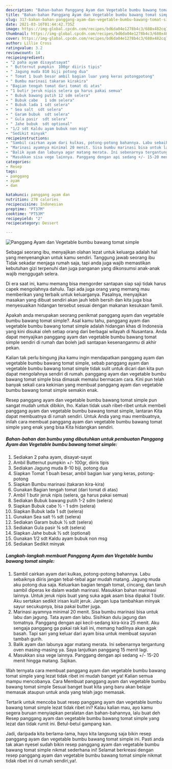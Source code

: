```yaml
---
description: "Bahan-bahan Panggang Ayam dan Vegetable bumbu bawang tomat simple yang enak dan Mudah Dibuat"
title: "Bahan-bahan Panggang Ayam dan Vegetable bumbu bawang tomat simple yang enak dan Mudah Dibuat"
slug: 317-bahan-bahan-panggang-ayam-dan-vegetable-bumbu-bawang-tomat-simple-yang-enak-dan-mudah-dibuat
date: 2021-03-16T01:44:42.735Z
image: https://img-global.cpcdn.com/recipes/bd6da04e1278b4c3/680x482cq70/panggang-ayam-dan-vegetable-bumbu-bawang-tomat-simple-foto-resep-utama.jpg
thumbnail: https://img-global.cpcdn.com/recipes/bd6da04e1278b4c3/680x482cq70/panggang-ayam-dan-vegetable-bumbu-bawang-tomat-simple-foto-resep-utama.jpg
cover: https://img-global.cpcdn.com/recipes/bd6da04e1278b4c3/680x482cq70/panggang-ayam-dan-vegetable-bumbu-bawang-tomat-simple-foto-resep-utama.jpg
author: Lillie Cross
ratingvalue: 3.2
reviewcount: 14
recipeingredient:
- "2 paha ayam disayatsayat"
- " Butternut pumpkin  100gr diiris tipis"
- " Jagung muda 810 biji potong dua"
- " Tomat 1 buah besar ambil bagian luar yang keras potongpotong"
- " Bumbu marinasi takaran kirakira"
- "Bagian tengah tomat dari tomat di atas"
- "1 butir jeruk nipis selera ga harus pakai semua"
- " Bubuk bawang putih 12 sdm selera"
- " Bubuk cabe   1 sdm selera"
- " Bubuk lada 1 sdt selera"
- " Sea salt  sdt selera"
- " Garam bubuk  sdt selera"
- " Gula pasir  sdt selera"
- " Jahe bubuk  sdt optional"
- "1/2 sdt Kaldu ayam bubuk non msg"
- "Sedikit minyak"
recipeinstructions:
- "Sambil cairkan ayam dari kulkas, potong-potong bahannya. Labu sebaiknya diiris jangan tebal-tebal agar mudah matang. Jagung muda aku potong dua saja. Keluarkan bagian tengah tomat, cincang, dan taruh sambil diperas ke dalam wadah marinasi. Masukkan bahan marinasi lainnya. Untuk jeruk nipis buat yang suka agak asam bisa dipakai 1 butir. Aku sertakan sedikit irisan kulit jeruk. Jangan lupa tambahkan minyak sayur secukupnya, bisa pakai butter juga."
- "Marinasi ayamnya minimal 20 menit. Sisa bumbu marinasi bisa untuk labu dan jagung. Tata ayam dan labu. Sisihkan dulu jagung dan tomatnya. Panggang dengan api kecil-sedang kira-kira 25 menit. Aku sengaja panggang ga pakai rak kali ini, memang hadilnya akan agak basah. Tapi sari yang keluar dari ayam bisa untuk membuat sayuran tambah gurih."
- "Balik ayam dan labunya agar matang merata. Ini sebenarnya tergantung oven masing-masing ya. Saya lanjutkan panggang 15 menit lagi."
- "Masukkan sisa vege lainnya. Panggang dengan api sedang +/- 15-20 menit hingga matang. Sajikan."
categories:
- Resep
tags:
- panggang
- ayam
- dan

katakunci: panggang ayam dan 
nutrition: 278 calories
recipecuisine: Indonesian
preptime: "PT37M"
cooktime: "PT53M"
recipeyield: "2"
recipecategory: Dessert

---
```



![Panggang Ayam dan Vegetable bumbu bawang tomat simple](https://img-global.cpcdn.com/recipes/bd6da04e1278b4c3/680x482cq70/panggang-ayam-dan-vegetable-bumbu-bawang-tomat-simple-foto-resep-utama.jpg)

Sebagai seorang ibu, menyajikan olahan lezat untuk keluarga adalah hal yang menyenangkan untuk kamu sendiri. Tanggung jawab seorang ibu Tidak sekadar menjaga rumah saja, tapi anda juga wajib memastikan kebutuhan gizi terpenuhi dan juga panganan yang dikonsumsi anak-anak wajib menggugah selera.

Di era  saat ini, kamu memang bisa mengorder santapan siap saji tidak harus capek mengolahnya dahulu. Tapi ada juga orang yang memang mau memberikan yang terbaik untuk keluarganya. Pasalnya, menyajikan masakan yang dibuat sendiri akan jauh lebih bersih dan kita juga bisa menyesuaikan hidangan tersebut sesuai dengan makanan kesukaan famili. 



Apakah anda merupakan seorang penikmat panggang ayam dan vegetable bumbu bawang tomat simple?. Asal kamu tahu, panggang ayam dan vegetable bumbu bawang tomat simple adalah hidangan khas di Indonesia yang kini disukai oleh setiap orang dari berbagai wilayah di Nusantara. Anda dapat menyajikan panggang ayam dan vegetable bumbu bawang tomat simple sendiri di rumah dan boleh jadi santapan kesenanganmu di akhir pekan.

Kalian tak perlu bingung jika kamu ingin mendapatkan panggang ayam dan vegetable bumbu bawang tomat simple, sebab panggang ayam dan vegetable bumbu bawang tomat simple tidak sulit untuk dicari dan kita pun dapat mengolahnya sendiri di rumah. panggang ayam dan vegetable bumbu bawang tomat simple bisa dimasak memalui bermacam cara. Kini pun telah banyak sekali cara kekinian yang membuat panggang ayam dan vegetable bumbu bawang tomat simple semakin enak.

Resep panggang ayam dan vegetable bumbu bawang tomat simple pun sangat mudah untuk dibikin, lho. Kalian tidak usah ribet-ribet untuk membeli panggang ayam dan vegetable bumbu bawang tomat simple, lantaran Kita dapat membuatnya di rumah sendiri. Untuk Anda yang mau membuatnya, inilah cara membuat panggang ayam dan vegetable bumbu bawang tomat simple yang enak yang bisa Kita hidangkan sendiri.

<!--inarticleads1-->

##### Bahan-bahan dan bumbu yang dibutuhkan untuk pembuatan Panggang Ayam dan Vegetable bumbu bawang tomat simple:

1. Sediakan 2 paha ayam, disayat-sayat
1. Ambil  Butternut pumpkin +/- 100gr, diiris tipis
1. Sediakan  Jagung muda 8-10 biji, potong dua
1. Siapkan  Tomat 1 buah besar, ambil bagian luar yang keras, potong-potong
1. Siapkan  Bumbu marinasi (takaran kira-kira)
1. Gunakan Bagian tengah tomat (dari tomat di atas)
1. Ambil 1 butir jeruk nipis (selera, ga harus pakai semua)
1. Sediakan  Bubuk bawang putih 1-2 sdm (selera)
1. Siapkan  Bubuk cabe ½ - 1 sdm (selera)
1. Siapkan  Bubuk lada 1 sdt (selera)
1. Gunakan  Sea salt ⅔ sdt (selera)
1. Sediakan  Garam bubuk ½ sdt (selera)
1. Sediakan  Gula pasir ¾ sdt (selera)
1. Siapkan  Jahe bubuk ½ sdt (optional)
1. Gunakan 1/2 sdt Kaldu ayam bubuk non msg
1. Sediakan Sedikit minyak




<!--inarticleads2-->

##### Langkah-langkah membuat Panggang Ayam dan Vegetable bumbu bawang tomat simple:

1. Sambil cairkan ayam dari kulkas, potong-potong bahannya. Labu sebaiknya diiris jangan tebal-tebal agar mudah matang. Jagung muda aku potong dua saja. Keluarkan bagian tengah tomat, cincang, dan taruh sambil diperas ke dalam wadah marinasi. Masukkan bahan marinasi lainnya. Untuk jeruk nipis buat yang suka agak asam bisa dipakai 1 butir. Aku sertakan sedikit irisan kulit jeruk. Jangan lupa tambahkan minyak sayur secukupnya, bisa pakai butter juga.
1. Marinasi ayamnya minimal 20 menit. Sisa bumbu marinasi bisa untuk labu dan jagung. Tata ayam dan labu. Sisihkan dulu jagung dan tomatnya. Panggang dengan api kecil-sedang kira-kira 25 menit. Aku sengaja panggang ga pakai rak kali ini, memang hadilnya akan agak basah. Tapi sari yang keluar dari ayam bisa untuk membuat sayuran tambah gurih.
1. Balik ayam dan labunya agar matang merata. Ini sebenarnya tergantung oven masing-masing ya. Saya lanjutkan panggang 15 menit lagi.
1. Masukkan sisa vege lainnya. Panggang dengan api sedang +/- 15-20 menit hingga matang. Sajikan.




Wah ternyata cara membuat panggang ayam dan vegetable bumbu bawang tomat simple yang lezat tidak ribet ini mudah banget ya! Kalian semua mampu mencobanya. Cara Membuat panggang ayam dan vegetable bumbu bawang tomat simple Sesuai banget buat kita yang baru akan belajar memasak ataupun untuk anda yang telah jago memasak.

Tertarik untuk mencoba buat resep panggang ayam dan vegetable bumbu bawang tomat simple lezat tidak ribet ini? Kalau kalian mau, ayo kamu segera buruan menyiapkan peralatan dan bahan-bahannya, lalu buat deh Resep panggang ayam dan vegetable bumbu bawang tomat simple yang lezat dan tidak rumit ini. Betul-betul gampang kan. 

Jadi, daripada kita berlama-lama, hayo kita langsung saja bikin resep panggang ayam dan vegetable bumbu bawang tomat simple ini. Pasti anda tak akan nyesel sudah bikin resep panggang ayam dan vegetable bumbu bawang tomat simple nikmat sederhana ini! Selamat berkreasi dengan resep panggang ayam dan vegetable bumbu bawang tomat simple nikmat tidak ribet ini di rumah sendiri,ya!.


